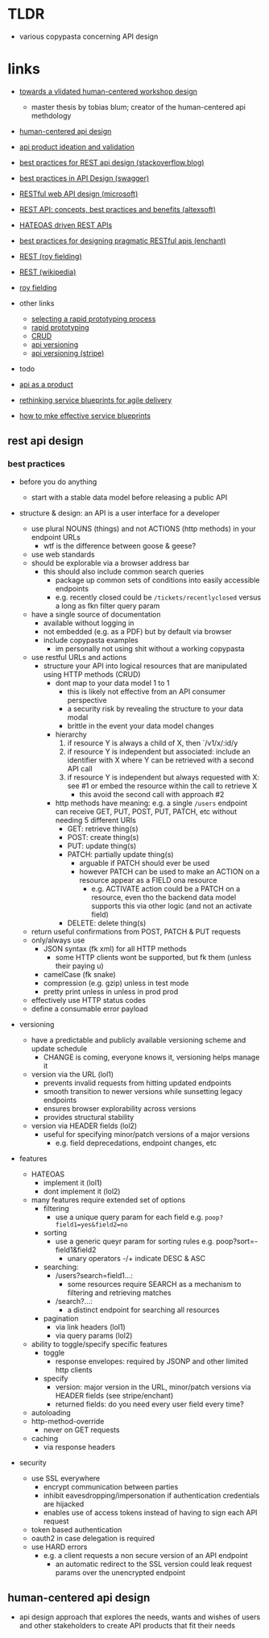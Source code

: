 # TLDR

- various copypasta concerning API design

# links

- [towards a vlidated human-centered workshop design](https://www.slideshare.net/TobiasBlum/innovating-the-api-economy-towards-a-humancentered-workshop-design)
  - master thesis by tobias blum; creator of the human-centered api methdology
- [human-centered api design](https://medium.com/api-product-management/design-apis-human-centered-to-build-successful-api-products-ffe35015cee5)
- [api product ideation and validation](https://medium.com/api-product-management/api-product-ideation-and-validation-aef140db00b)
- [best practices for REST api design (stackoverflow.blog)](https://stackoverflow.blog/2020/03/02/best-practices-for-rest-api-design/)
- [best practices in API Design (swagger)](https://swagger.io/resources/articles/best-practices-in-api-design/)
- [RESTful web API design (microsoft)](https://docs.microsoft.com/en-us/azure/architecture/best-practices/api-design)
- [REST API: concepts, best practices and benefits (altexsoft)](https://www.altexsoft.com/blog/rest-api-design/)
- [HATEOAS driven REST APIs](https://restfulapi.net/hateoas/)
- [best practices for designing pragmatic RESTful apis (enchant)](https://www.vinaysahni.com/best-practices-for-a-pragmatic-restful-api)
- [REST (roy fielding)](https://www.ics.uci.edu/~fielding/pubs/dissertation/rest_arch_style.htm)
- [REST (wikipedia)](https://en.m.wikipedia.org/wiki/Representational_state_transfer)
- [roy fielding](https://roy.gbiv.com/)

- other links

  - [selecting a rapid prototyping process](https://engineeringproductdesign.com/rapid-prototyping-process-selection-key-factors/)
  - [rapid prototyping](https://engineeringproductdesign.com/knowledge-base/rapid-prototyping-techniques/)
  - [CRUD](https://en.m.wikipedia.org/wiki/Create,_read,_update_and_delete)
  - [api versioning](https://stackoverflow.com/questions/389169/best-practices-for-api-versioning)
  - [api versioning (stripe)](https://stripe.com/docs/api/pagination/auto)

- todo

- [api as a product](https://api-as-a-product.com/articles/case-study-human-centered-api-design/)
- [rethinking service blueprints for agile delivery](https://wiprodigital.com/2018/08/30/rethinking-service-blueprints-for-agile-delivery/)
- [how to mke effective service blueprints](https://miro.com/guides/service-blueprints/)

## rest api design

### best practices

- before you do anything
  - start with a stable data model before releasing a public API
- structure & design: an API is a user interface for a developer

  - use plural NOUNS (things) and not ACTIONS (http methods) in your endpoint URLs
    - wtf is the difference between goose & geese?
  - use web standards
  - should be explorable via a browser address bar
    - this should also include common search queries
      - package up common sets of conditions into easily accessible endpoints
      - e.g. recently closed could be `/tickets/recentlyclosed` versus a long as fkn filter query param
  - have a single source of documentation
    - available without logging in
    - not embedded (e.g. as a PDF) but by default via browser
    - include copypasta examples
      - im personally not using shit without a working copypasta
  - use restful URLs and actions
    - structure your API into logical resources that are manipulated using HTTP methods (CRUD)
      - dont map to your data model 1 to 1
        - this is likely not effective from an API consumer perspective
        - a security risk by revealing the structure to your data modal
        - brittle in the event your data model changes
      - hierarchy
        1. if resource Y is always a child of X, then `/v1/x/:id/y
        2. if resource Y is independent but associated: include an identifier with X where Y can be retrieved with a second API call
        3. if resource Y is independent but always requested with X: see #1 or embed the resource within the call to retrieve X
           - this avoid the second call with approach #2
      - http methods have meaning: e.g. a single `/users` endpoint can receive GET, PUT, POST, PUT, PATCH, etc without needing 5 different URIs
        - GET: retrieve thing(s)
        - POST: create thing(s)
        - PUT: update thing(s)
        - PATCH: partially update thing(s)
          - arguable if PATCH should ever be used
          - however PATCH can be used to make an ACTION on a resource appear as a FIELD ona resource
            - e.g. ACTIVATE action could be a PATCH on a resource, even tho the backend data model supports this via other logic (and not an activate field)
        - DELETE: delete thing(s)
  - return useful confirmations from POST, PATCH & PUT requests
  - only/always use
    - JSON syntax (fk xml) for all HTTP methods
      - some HTTP clients wont be supported, but fk them (unless their paying u)
    - camelCase (fk snake)
    - compression (e.g. gzip) unless in test mode
    - pretty print unless in unless in prod prod
  - effectively use HTTP status codes
  - define a consumable error payload

- versioning
  - have a predictable and publicly available versioning scheme and update schedule
    - CHANGE is coming, everyone knows it, versioning helps manage it
  - version via the URL (lol1)
    - prevents invalid requests from hitting updated endpoints
    - smooth transition to newer versions while sunsetting legacy endpoints
    - ensures browser explorability across versions
    - provides structural stability
  - version via HEADER fields (lol2)
    - useful for specifying minor/patch versions of a major versions
      - e.g. field deprecedations, endpoint changes, etc
- features
  - HATEOAS
    - implement it (lol1)
    - dont implement it (lol2)
  - many features require extended set of options
    - filtering
      - use a unique query param for each field e.g. `poop?field1=yes&field2=no`
    - sorting
      - use a generic queyr param for sorting rules e.g. poop?sort=-field1&field2
        - unary operators -/+ indicate DESC & ASC
    - searching:
      - /users?search=field1...:
        - some resources require SEARCH as a mechanism to filtering and retrieving matches
      - /search?...:
        - a distinct endpoint for searching all resources
    - pagination
      - via link headers (lol1)
      - via query params (lol2)
  - ability to toggle/specify specific features
    - toggle
      - response envelopes: required by JSONP and other limited http clients
    - specify
      - version: major version in the URL, minor/patch versions via HEADER fields (see stripe/enchant)
      - returned fields: do you need every user field every time?
  - autoloading
  - http-method-override
    - never on GET requests
  - caching
    - via response headers
- security
  - use SSL everywhere
    - encrypt communication between parties
    - inhibit eavesdropping/impersonation if authentication credentials are hijacked
    - enables use of access tokens instead of having to sign each API request
  - token based authentication
  - oauth2 in case delegation is required
  - use HARD errors
    - e.g. a client requests a non secure version of an API endpoint
      - an automatic redirect to the SSL version could leak request params over the unencrypted endpoint

## human-centered api design

- api design approach that explores the needs, wants and wishes of users and other stakeholders to create API products that fit their needs
